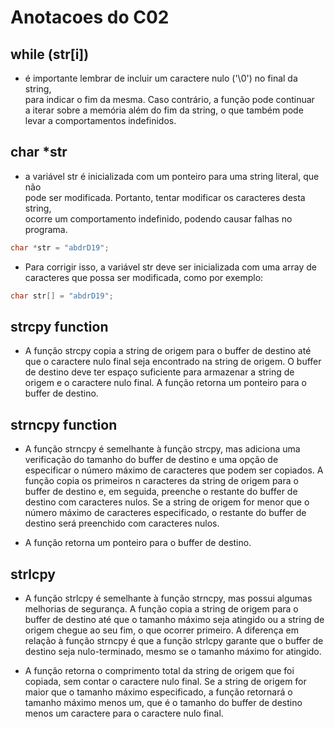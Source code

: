 # Anotacoes do C02

## while (str[i])
- é importante lembrar de incluir um caractere nulo ('\0') no final da string,\
para indicar o fim da mesma. Caso contrário, a função pode continuar\
a iterar sobre a memória além do fim da string, o que também pode levar a comportamentos indefinidos.

## char *str
- a variável str é inicializada com um ponteiro para uma string literal, que não\
pode ser modificada. Portanto, tentar modificar os caracteres desta string,\
ocorre um comportamento indefinido, podendo causar falhas no programa.
```c
char *str = "abdrD19";
```
- Para corrigir isso, a variável str deve ser inicializada com uma array de caracteres que possa ser modificada, como por exemplo:
```c
char str[] = "abdrD19";
```
## strcpy function
- A função strcpy copia a string de origem para o buffer de destino até que o caractere nulo final seja encontrado na string de origem. O buffer de destino deve ter espaço suficiente para armazenar a string de origem e o caractere nulo final. A função retorna um ponteiro para o buffer de destino.

## strncpy function
- A função strncpy é semelhante à função strcpy, mas adiciona uma verificação do tamanho do buffer de destino e uma opção de especificar o número máximo de caracteres que podem ser copiados. A função copia os primeiros n caracteres da string de origem para o buffer de destino e, em seguida, preenche o restante do buffer de destino com caracteres nulos. Se a string de origem for menor que o número máximo de caracteres especificado, o restante do buffer de destino será preenchido com caracteres nulos.

- A função retorna um ponteiro para o buffer de destino.

## strlcpy 
- A função strlcpy é semelhante à função strncpy, mas possui algumas melhorias de segurança. A função copia a string de origem para o buffer de destino até que o tamanho máximo seja atingido ou a string de origem chegue ao seu fim, o que ocorrer primeiro. A diferença em relação à função strncpy é que a função strlcpy garante que o buffer de destino seja nulo-terminado, mesmo se o tamanho máximo for atingido.

- A função retorna o comprimento total da string de origem que foi copiada, sem contar o caractere nulo final. Se a string de origem for maior que o tamanho máximo especificado, a função retornará o tamanho máximo menos um, que é o tamanho do buffer de destino menos um caractere para o caractere nulo final.
